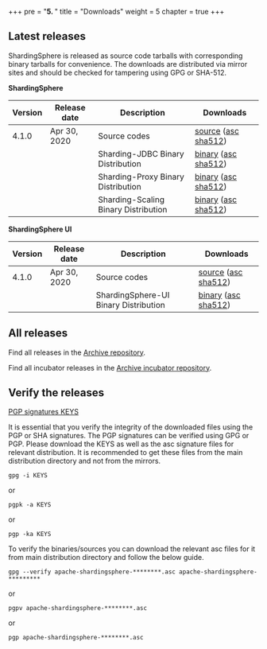 +++
pre = "<b>5. </b>"
title = "Downloads"
weight = 5
chapter = true
+++

## Latest releases

ShardingSphere is released as source code tarballs with corresponding binary tarballs for convenience. The downloads are distributed via mirror sites and should be checked for tampering using GPG or SHA-512.

**ShardingSphere**

| Version | Release date | Description | Downloads | 
| - | - | - | - |
| 4.1.0     | Apr 30, 2020 | Source codes | [source](https://www.apache.org/dyn/closer.cgi/shardingsphere/4.1.0/apache-shardingsphere-4.1.0-src.zip) ([asc](https://downloads.apache.org/shardingsphere/4.1.0/apache-shardingsphere-4.1.0-src.zip.asc) [sha512](https://downloads.apache.org/shardingsphere/4.1.0/apache-shardingsphere-4.1.0-src.zip.sha512)) |
|           |              | Sharding-JDBC Binary Distribution | [binary](https://www.apache.org/dyn/closer.cgi/shardingsphere/4.1.0/apache-shardingsphere-4.1.0-sharding-jdbc-bin.tar.gz) ([asc](https://downloads.apache.org/shardingsphere/4.1.0/apache-shardingsphere-4.1.0-sharding-jdbc-bin.tar.gz.asc) [sha512](https://downloads.apache.org/shardingsphere/4.1.0/apache-shardingsphere-4.1.0-sharding-jdbc-bin.tar.gz.sha512)) |
|           |              | Sharding-Proxy Binary Distribution | [binary](https://www.apache.org/dyn/closer.cgi/shardingsphere/4.1.0/apache-shardingsphere-4.1.0-sharding-proxy-bin.tar.gz) ([asc](https://downloads.apache.org/shardingsphere/4.1.0/apache-shardingsphere-4.1.0-sharding-proxy-bin.tar.gz.asc) [sha512](https://downloads.apache.org/shardingsphere/4.1.0/apache-shardingsphere-4.1.0-sharding-proxy-bin.tar.gz.sha512)) |
|           |              | Sharding-Scaling Binary Distribution | [binary](https://www.apache.org/dyn/closer.cgi/shardingsphere/4.1.0/apache-shardingsphere-4.1.0-sharding-scaling-bin.tar.gz) ([asc](https://downloads.apache.org/shardingsphere/4.1.0/apache-shardingsphere-4.1.0-sharding-scaling-bin.tar.gz.asc) [sha512](https://downloads.apache.org/shardingsphere/4.1.0/apache-shardingsphere-4.1.0-sharding-scaling-bin.tar.gz.sha512)) |

**ShardingSphere UI**

| Version | Release date | Description | Downloads | 
| - | - | - | - |
| 4.1.0     | Apr 30, 2020 | Source codes | [source](https://www.apache.org/dyn/closer.cgi/shardingsphere/shardingsphere-ui-4.1.0/apache-shardingsphere-4.1.0-shardingsphere-ui-src.zip ) ([asc](https://downloads.apache.org/shardingsphere/shardingsphere-ui-4.1.0/apache-shardingsphere-4.1.0-shardingsphere-ui-src.zip.asc) [sha512](https://downloads.apache.org/shardingsphere/shardingsphere-ui-4.1.0/apache-shardingsphere-4.1.0-shardingsphere-ui-src.zip.sha512)) |
|           |              | ShardingSphere-UI Binary Distribution | [binary](https://www.apache.org/dyn/closer.cgi/shardingsphere/shardingsphere-ui-4.1.0/apache-shardingsphere-4.1.0-shardingsphere-ui-bin.tar.gz) ([asc](https://downloads.apache.org/shardingsphere/shardingsphere-ui-4.1.0/apache-shardingsphere-4.1.0-shardingsphere-ui-bin.tar.gz.asc) [sha512](https://downloads.apache.org/shardingsphere/shardingsphere-ui-4.1.0/apache-shardingsphere-4.1.0-shardingsphere-ui-bin.tar.gz.sha512)) |

## All releases

Find all releases in the [Archive repository](https://archive.apache.org/dist/shardingsphere/).

Find all incubator releases in the [Archive incubator repository](https://archive.apache.org/dist/incubator/shardingsphere/).

## Verify the releases

[PGP signatures KEYS](https://downloads.apache.org/shardingsphere/KEYS)

It is essential that you verify the integrity of the downloaded files using the PGP or SHA signatures. The PGP signatures can be verified using GPG or PGP. Please download the KEYS as well as the asc signature files for relevant distribution. It is recommended to get these files from the main distribution directory and not from the mirrors.

```shell
gpg -i KEYS
```

or

```shell
pgpk -a KEYS
```

or

```shell
pgp -ka KEYS
```

To verify the binaries/sources you can download the relevant asc files for it from main distribution directory and follow the below guide.

```shell
gpg --verify apache-shardingsphere-********.asc apache-shardingsphere-*********
```

or

```shell
pgpv apache-shardingsphere-********.asc
```

or

```shell
pgp apache-shardingsphere-********.asc
```
